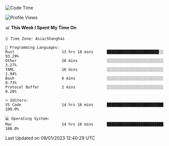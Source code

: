 <!--START_SECTION:waka-->
![Code Time](http://img.shields.io/badge/Code%20Time-1%2C840%20hrs%2011%20mins-blue)

![Profile Views](http://img.shields.io/badge/Profile%20Views-32-blue)

📊 **This Week I Spent My Time On** 

```text
⌚︎ Time Zone: Asia/Shanghai

💬 Programming Languages: 
Rust                     13 hrs 18 mins      ███████████████████████░░   93.29% 
Other                    28 mins             ░░░░░░░░░░░░░░░░░░░░░░░░░   3.27% 
YAML                     16 mins             ░░░░░░░░░░░░░░░░░░░░░░░░░   1.94% 
Bash                     6 mins              ░░░░░░░░░░░░░░░░░░░░░░░░░   0.73% 
Protocol Buffer          2 mins              ░░░░░░░░░░░░░░░░░░░░░░░░░   0.28%

🔥 Editors: 
VS Code                  14 hrs 16 mins      █████████████████████████   100.0%

💻 Operating System: 
Mac                      14 hrs 16 mins      █████████████████████████   100.0%

```


 Last Updated on 08/01/2023 12:40:29 UTC
<!--END_SECTION:waka-->

<!--![CodersRank](https://cr-skills-chart-widget.azurewebsites.net/api/api?username=BugenZhao&padding=16&tooltip=true&branding=false&sort-by-score=true&skills=Rust%2C%20Swift%2C%20C%2C%20TypeScript%2C%20Java%2C%20Go%2C%20Dart%2C%20C%2B%2B%2C%20Python%2C%20Assembly%2C%20Shell%2C%20Kotlin)-->
